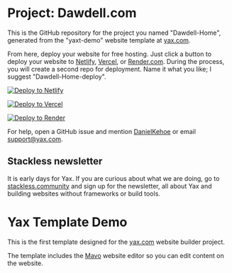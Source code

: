 # Project: Dawdell.com

This is the GitHub repository for the project you named "Dawdell-Home", generated from the "yaxt-demo" website template at [yax.com](https://yax.com).

From here, deploy your website for free hosting. Just click a button to deploy your website to [Netlify](https://www.netlify.com/), [Vercel](https://vercel.com/), or [Render.com](https://render.com/). During the process, you will create a second repo for deployment. Name it what you like; I suggest "Dawdell-Home-deploy".

[![Deploy to Netlify](https://www.netlify.com/img/deploy/button.svg)](https://app.netlify.com/start/deploy?repository=https://github.com/shaundaws/Dawdell-Home)

[![Deploy to Vercel](https://vercel.com/button)](https://vercel.com/import/project?template=https://github.com/shaundaws/Dawdell-Home)

[![Deploy to Render](https://render.com/images/deploy-to-render-button.svg)](https://render.com/deploy)

For help, open a GitHub issue and mention [DanielKehoe](https://github.com/DanielKehoe) or email [support@yax.com](mailto:support@yax.com?subject=[GitHub]%20Dawdell-Home).

## Stackless newsletter

It is early days for Yax. If you are curious about what we are doing, go to [stackless.community](https://stackless.community/) and sign up for the newsletter, all about Yax and building websites without frameworks or build tools.



# Yax Template Demo

This is the first template designed for the [yax.com](https://yax.com/) website builder project.

The template includes the [Mavo](https://mavo.io/) website editor so you can edit content on the website.
